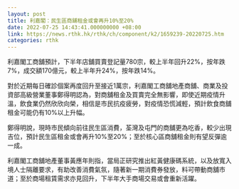 ```yaml
---
layout: post
title: 利嘉閣：民生區商舖租金或會再升10%至20%
date: 2022-07-25 14:43:41.000000000 +08:00
link: https://news.rthk.hk/rthk/ch/component/k2/1659239-20220725.htm
categories: rthk
---
```


利嘉閣工商舖預計，下半年店舖買賣登記量780宗，較上半年回升22%，按年跌7%，成交額170億元，較上半年升24%，按年跌14%。

對於近期每日確診個案再度回升至接近1萬宗，利嘉閣工商舖地產商舖、商業及投資部高級營業董事鄭得明認為，對商舖租金及買賣完全無影響，即使近期疫情升溫，飲食業仍然欣欣向榮，相信是市民抗疫疲勞，對疫情恐慌減輕，預計飲食商舖租金可能仍有10%以上升幅。

鄭得明說，現時市民傾向前往民生區消費，荃灣及屯門的商舖更為吃香，較少出現吉位，預計民生區租金或會再升10%至20%；至於核心區商舖租金則有望反彈逾一成。

利嘉閣工商舖地產董事黃應年則指，當局正研究推出紅黃健康碼系統，以及放寬入境人士隔離要求，有助改善消費氣氛，隨著新一期消費券發放，料可帶動商舖市道；至於商場租賃需求亦見回升，下半年大手商場交易或會重新活躍。

